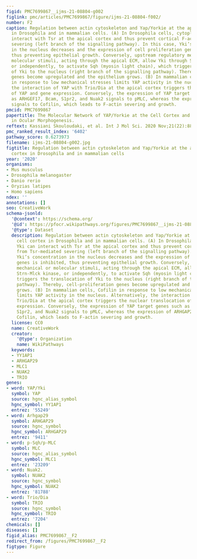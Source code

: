 ```yaml
---
figid: PMC7699867__ijms-21-08804-g002
figlink: pmc/articles/PMC7699867/figure/ijms-21-08804-f002/
number: F2
caption: Regulation between actin cytoskeleton and Yap/Yorkie at the apical cell cortex
  in Drosophila and in mammalian cells. (A) In Drosophila cells, cytoplasmic Yki can
  interact with Tsr at the apical cortex and thus prevent cortical F-actin from Tsr-mediated
  severing (left branch of the signalling pathway). In this case, Yki’s concentration
  in the nucleus decreases and the expression of cell proliferation genes is inhibited,
  thus preventing epithelial growth. Conversely, upstream regulatory mechanical or
  molecular stimuli, acting through the apical ECM, allow Yki through Strn-Mlck kinase,
  or independently, to activate Sqh (myosin light chain), which triggers the translocation
  of Yki to the nucleus (right branch of the signalling pathway). Thereby, cell-proliferation
  genes become upregulated and the epithelium grows. (B) In mammalian cells, Cofilin
  in response to low mechanical stresses limits YAP activity in the nucleus. Alternatively,
  the interaction of YAP with Trio/Dia at the apical cortex triggers the nuclear translocation
  of YAP and gene expression. Conversely, the expression of YAP target genes such
  as ARHGEF17, Bcam, S1pr2, and Nuak2 signals to pMLC, whereas the expression of ARHGAP29
  signals to Cofilin, which leads to F-actin severing and growth.
pmcid: PMC7699867
papertitle: The Molecular Network of YAP/Yorkie at the Cell Cortex and their Role
  in Ocular Morphogenesis.
reftext: Kassiani Skouloudaki, et al. Int J Mol Sci. 2020 Nov;21(22):8804.
pmc_ranked_result_index: '6402'
pathway_score: 0.6273973
filename: ijms-21-08804-g002.jpg
figtitle: Regulation between actin cytoskeleton and Yap/Yorkie at the apical cell
  cortex in Drosophila and in mammalian cells
year: '2020'
organisms:
- Mus musculus
- Drosophila melanogaster
- Danio rerio
- Oryzias latipes
- Homo sapiens
ndex: ''
annotations: []
seo: CreativeWork
schema-jsonld:
  '@context': https://schema.org/
  '@id': https://pfocr.wikipathways.org/figures/PMC7699867__ijms-21-08804-g002.html
  '@type': Dataset
  description: Regulation between actin cytoskeleton and Yap/Yorkie at the apical
    cell cortex in Drosophila and in mammalian cells. (A) In Drosophila cells, cytoplasmic
    Yki can interact with Tsr at the apical cortex and thus prevent cortical F-actin
    from Tsr-mediated severing (left branch of the signalling pathway). In this case,
    Yki’s concentration in the nucleus decreases and the expression of cell proliferation
    genes is inhibited, thus preventing epithelial growth. Conversely, upstream regulatory
    mechanical or molecular stimuli, acting through the apical ECM, allow Yki through
    Strn-Mlck kinase, or independently, to activate Sqh (myosin light chain), which
    triggers the translocation of Yki to the nucleus (right branch of the signalling
    pathway). Thereby, cell-proliferation genes become upregulated and the epithelium
    grows. (B) In mammalian cells, Cofilin in response to low mechanical stresses
    limits YAP activity in the nucleus. Alternatively, the interaction of YAP with
    Trio/Dia at the apical cortex triggers the nuclear translocation of YAP and gene
    expression. Conversely, the expression of YAP target genes such as ARHGEF17, Bcam,
    S1pr2, and Nuak2 signals to pMLC, whereas the expression of ARHGAP29 signals to
    Cofilin, which leads to F-actin severing and growth.
  license: CC0
  name: CreativeWork
  creator:
    '@type': Organization
    name: WikiPathways
  keywords:
  - YY1AP1
  - ARHGAP29
  - MLC1
  - NUAK2
  - TRIO
genes:
- word: YAP/Yki
  symbol: YAP
  source: hgnc_alias_symbol
  hgnc_symbol: YY1AP1
  entrez: '55249'
- word: Arhgap29
  symbol: ARHGAP29
  source: hgnc_symbol
  hgnc_symbol: ARHGAP29
  entrez: '9411'
- word: p-Sqh/p-MLC
  symbol: MLC
  source: hgnc_alias_symbol
  hgnc_symbol: MLC1
  entrez: '23209'
- word: Nuak2.
  symbol: NUAK2
  source: hgnc_symbol
  hgnc_symbol: NUAK2
  entrez: '81788'
- word: Trio/Dia
  symbol: TRIO
  source: hgnc_symbol
  hgnc_symbol: TRIO
  entrez: '7204'
chemicals: []
diseases: []
figid_alias: PMC7699867__F2
redirect_from: /figures/PMC7699867__F2
figtype: Figure
---
```

